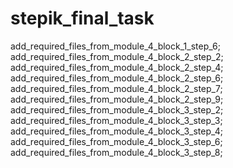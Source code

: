 # stepik_final_task
add_required_files_from_module_4_block_1_step_6;
add_required_files_from_module_4_block_2_step_2;
add_required_files_from_module_4_block_2_step_4;
add_required_files_from_module_4_block_2_step_6;
add_required_files_from_module_4_block_2_step_7;
add_required_files_from_module_4_block_2_step_9;
add_required_files_from_module_4_block_3_step_2;
add_required_files_from_module_4_block_3_step_3;
add_required_files_from_module_4_block_3_step_4;
add_required_files_from_module_4_block_3_step_6;
add_required_files_from_module_4_block_3_step_8;